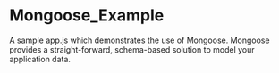 # Mongoose_Example
A sample app.js which demonstrates the use of Mongoose.
Mongoose provides a straight-forward, schema-based solution to model your application data.
